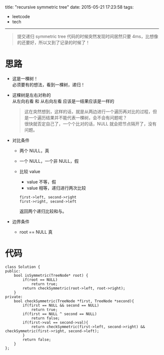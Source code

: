 title: "recursive symmetric tree"
date: 2015-05-21 17:23:58
tags:
- leetcode
- tech
---

> 提交递归 symmetric tree 代码的时候突然发现时间居然只要 4ms，比想像的还要好，所以又到了记录的时候了！

<!--more-->

# 思路
* 这是一棵树！  
  必须要有的想法，看到一棵树，递归！
* 这棵树是左右对称的  
  从左向右看 和 从右向左看 应该是一结果应该是一样的  
  
	> 这在突然想到，这样的话，就是从两边进行一个遍历再对比的过程，但是一个遍历结果并不能代表一棵树，会不会有问题呢？  
	> 很快就否定自己了，一个个比对的话，NULL 就会把节点隔开了，没有问题。
* 对比条件
	* 两个 NULL，真
	* 一个 NULL，一个非 NULL，假
	* 比较 value
		* value 不等，假
		* value 相等，递归进行两次比较
		
		```
		first->left, second->right
		first->right, second->left
		```
		返回两个递归比较和与。
* 边界条件
	* root == NULL 真
	
	
# 代码

```
class Solution {
public:
    bool isSymmetric(TreeNode* root) {
        if(root == NULL)
            return true;
        return checkSymmetric(root->left, root->right);
    }
private:
    bool checkSymmetric(TreeNode *first, TreeNode *second){
        if(first == NULL && second == NULL)
            return true;        
        if(first == NULL ^ second == NULL)
            return false;
        if(first->val == second->val){
            return checkSymmetric(first->left, second->right) && checkSymmetric(first->right, second->left);
        }
        return false;
    }
};
```